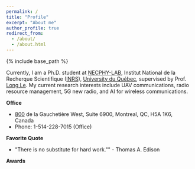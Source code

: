 ```yaml
---
permalink: /
title: "Profile"
excerpt: "About me"
author_profile: true
redirect_from: 
  - /about/
  - /about.html
---
```


{% include base_path %}

Currently, I am a Ph.D. student at [NECPHY-LAB](http://necphy-lab.com/), Institut National de la Recherque Scientifique ([INRS](http://www.inrs.ca/english/homepage)), [University du Québec](http://www.uquebec.ca/reseau/fr), supervised by Prof. [Long Le](https://scholar.google.ca/citations?user=-STl68rkz_kC&hl=en&oi=ao). 
My current research interests include UAV communications, radio resource management, 5G new radio, and AI for wireless communications. 



**Office** 
- [800](https://www.google.com/maps/place/800+Rue+de+la+Gaucheti%C3%A8re+O+%236900,+Montr%C3%A9al,+QC+H5A+1K8/@45.500133,-73.5674881,17z/data=!4m13!1m7!3m6!1s0x4cc91a5c924a3163:0x149f202eb1d0adf2!2s800+Rue+de+la+Gaucheti%C3%A8re+O+%236900,+Montr%C3%A9al,+QC+H5A+1K8!3b1!8m2!3d45.500133!4d-73.5652994!3m4!1s0x4cc91a5c924a3163:0x149f202eb1d0adf2!8m2!3d45.500133!4d-73.5652994) de la Gauchetière West, Suite 6900, Montreal, QC, H5A 1K6, Canada
- Phone: 1-514-228-7015 (Office)



**Favorite Quote**
- "There is no substitute for hard work."" - Thomas A. Edison


**Awards**

